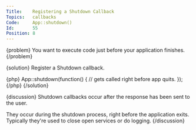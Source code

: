 ```yaml
---
Title:    Registering a Shutdown Callback
Topics:   callbacks
Code:     App::shutdown()
Id:       55
Position: 8
---
```


{problem}
You want to execute code just before your application finishes.
{/problem}

{solution}
Register a Shutdown callback.

{php}
App::shutdown(function()
{
    // gets called right before app quits.
});
{/php}
{/solution}

{discussion}
Shutdown callbacks occur after the response has been sent to the user.

They occur during the shutdown process, right before the application exits. Typically they're used to close open services or do logging.
{/discussion}
